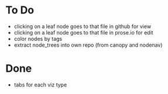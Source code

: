 To Do
=====
* clicking on a leaf node goes to that file in github for view
* clicking on a leaf node goes to that file in prose.io for edit
* color nodes by tags
* extract node_trees into own repo (from canopy and nodenav)

Done
====
* tabs for each viz type
